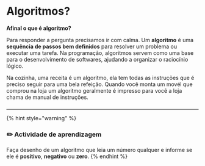 # Algoritmos?

**Afinal o que é algoritmo?**

Para responder a pergunta precisamos ir com calma. Um **algoritmo** é uma **sequência de passos bem definidos** para resolver um problema ou executar uma tarefa. Na programação, algoritmos servem como uma base para o desenvolvimento de softwares, ajudando a organizar o raciocínio lógico.

Na cozinha, uma receita é um algoritmo, ela tem todas as instruções que é preciso seguir para uma bela refeição. Quando você monta um movél que comprou na loja um algoritmo geralmente é impresso para você a loja chama de manual de instruções.

###

***

{% hint style="warning" %}
### ✏️ **Actividade** de aprendizagem&#x20;

Faça desenho de um algoritmo que leia um número qualquer e informe se ele é **positivo**, **negativo** ou **zero**.
{% endhint %}

